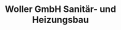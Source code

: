 ---
title: "Woller GmbH Sanitär- und Heizungsbau"
url: /neustadt-am-ruebenberge/woller-gmbh-sanitaer-und-heizungsbau/
shop: Badezimmer
---